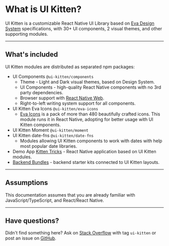 # What is UI Kitten?

UI Kitten is a customizable React Native UI Library based on <a href="https://hubs.ly/H0n6C-l0">Eva Design System</a> specifications, with 30+ UI components, 2 visual themes, and other supporting modules.
<hr>

## What's included
  
  UI Kitten modules are distributed as separated npm packages:
  
  - UI Components `@ui-kitten/components`
    - Theme - Light and Dark visual themes, based on Design System.
    - UI Components - high-quality React Native components with no 3rd party dependencies.
    - Browser support with <a href="https://github.com/necolas/react-native-web" target="_blank">React Native Web</a>.
    - Right-to-left writing system support for all components.
  - UI Kitten Eva Icons `@ui-kitten/eva-icons`
    - <a href="https://hubs.ly/H0n6Df20">Eva Icons</a> is a pack of more than 480 beautifully crafted icons. This module runs it in React Native, adopting for better usage with UI Kitten components.
  - UI Kitten Moment `@ui-kitten/moment`
  - UI Kitten date-fns `@ui-kitten/date-fns`
    - Modules allowing UI Kitten components to work with dates with help most popular date libraries. 
  - Demo App <a href="https://github.com/akveo/kittenTricks" target="_blank">Kitten Tricks</a> - React Native application based on UI Kitten modules.
  - <a href="https://hubs.ly/H0n6Dfz0">Backend Bundles</a> - backend starter kits connected to UI Kitten layouts.
<hr>

## Assumptions

This documentation assumes that you are already familiar with JavaScript/TypeScript, and React/React Native.

<hr>

## Have questions?

Didn't find something here? Ask on <a href="https://stackoverflow.com/questions/ask">Stack Overflow</a> with tag `ui-kitten` or post an issue on <a href="https://github.com/akveo/react-native-ui-kitten/issues/new/choose">GitHub</a>.
